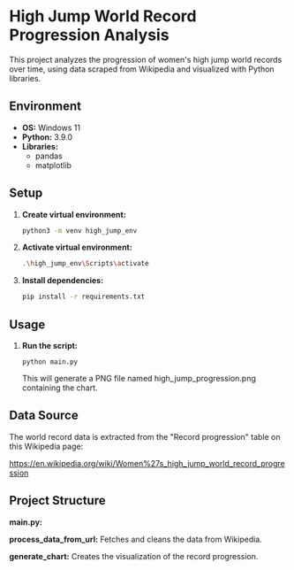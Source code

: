# High Jump World Record Progression Analysis

This project analyzes the progression of women's high jump world records over time, using data scraped from Wikipedia and visualized with Python libraries.

## Environment

- **OS:** Windows 11
- **Python:** 3.9.0
- **Libraries:**
    - pandas
    - matplotlib

## Setup

1. **Create virtual environment:**
   ```bash
   python3 -m venv high_jump_env 


2. **Activate virtual environment:**

    ```bash
    .\high_jump_env\Scripts\activate

3. **Install dependencies:**
    ```bash
    pip install -r requirements.txt


## Usage

1. **Run the script:**
    ```
    python main.py
    ```
    This will generate a PNG file named high_jump_progression.png containing the chart.

## Data Source
The world record data is extracted from the "Record progression" table on this Wikipedia page:

https://en.wikipedia.org/wiki/Women%27s_high_jump_world_record_progression

## Project Structure

**main.py:** 

**process_data_from_url:** Fetches and cleans the data from Wikipedia.

**generate_chart:** Creates the visualization of the record progression.